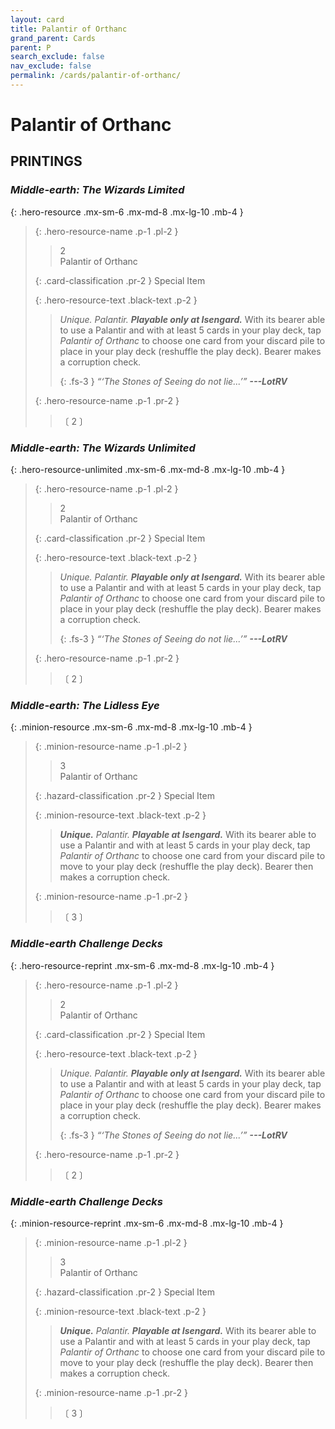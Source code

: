 ```yaml
---
layout: card
title: Palantir of Orthanc
grand_parent: Cards
parent: P
search_exclude: false
nav_exclude: false
permalink: /cards/palantir-of-orthanc/
---
```


# Palantir of Orthanc


## PRINTINGS


### _Middle-earth: The Wizards Limited_

{: .hero-resource .mx-sm-6 .mx-md-8 .mx-lg-10 .mb-4 }
> {: .hero-resource-name .p-1 .pl-2 }
> > <div class="card-mp">2</div>
> > <div class="card-name">Palantir of Orthanc</div>
>
> {: .card-classification .pr-2 }
> Special Item
>
> {: .hero-resource-text .black-text .p-2 }
> > _Unique._ _Palantir._ ***Playable only at Isengard.*** With its bearer able to use a Palantir and with at least 5 cards in your play deck, tap _Palantir of Orthanc_ to choose one card from your discard pile to place in your play deck (reshuffle the play deck). Bearer makes a corruption check. 
> > 
> > {: .fs-3 } 
> > _“‘The Stones of Seeing do not lie...’”_ ***---&#65279;LotRV*** 
> 
> {: .hero-resource-name .p-1 .pr-2 }
> > <div class="card-shield"></div>
> > <div class="card-corruption">〔 2 〕</div>

### _Middle-earth: The Wizards Unlimited_

{: .hero-resource-unlimited .mx-sm-6 .mx-md-8 .mx-lg-10 .mb-4 }
> {: .hero-resource-name .p-1 .pl-2 }
> > <div class="card-mp">2</div>
> > <div class="card-name">Palantir of Orthanc</div>
>
> {: .card-classification .pr-2 }
> Special Item
>
> {: .hero-resource-text .black-text .p-2 }
> > _Unique._ _Palantir._ ***Playable only at Isengard.*** With its bearer able to use a Palantir and with at least 5 cards in your play deck, tap _Palantir of Orthanc_ to choose one card from your discard pile to place in your play deck (reshuffle the play deck). Bearer makes a corruption check. 
> > 
> > {: .fs-3 } 
> > _“‘The Stones of Seeing do not lie...’”_ ***---&#65279;LotRV*** 
> 
> {: .hero-resource-name .p-1 .pr-2 }
> > <div class="card-shield"></div>
> > <div class="card-corruption">〔 2 〕</div>

### _Middle-earth: The Lidless Eye_

{: .minion-resource .mx-sm-6 .mx-md-8 .mx-lg-10 .mb-4 }
> {: .minion-resource-name .p-1 .pl-2 }
> > <div class="hazard-mp">3</div>
> > <div class="card-name">Palantir of Orthanc</div>
>
> {: .hazard-classification .pr-2 }
> Special Item
>
> {: .minion-resource-text .black-text .p-2 }
> > _**Unique.**_ _Palantir._ ***Playable at Isengard.*** With its bearer able to use a Palantir and with at least 5 cards in your play deck, tap _Palantir of Orthanc_ to choose one card from your discard pile to move to your play deck (reshuffle the play deck). Bearer then makes a corruption check. 
> 
> {: .minion-resource-name .p-1 .pr-2 }
> > <div class="card-shield"></div>
> > <div class="card-corruption-white">〔 3 〕</div>

### _Middle-earth Challenge Decks_

{: .hero-resource-reprint .mx-sm-6 .mx-md-8 .mx-lg-10 .mb-4 }
> {: .hero-resource-name .p-1 .pl-2 }
> > <div class="card-mp">2</div>
> > <div class="card-name">Palantir of Orthanc</div>
>
> {: .card-classification .pr-2 }
> Special Item
>
> {: .hero-resource-text .black-text .p-2 }
> > _Unique._ _Palantir._ ***Playable only at Isengard.*** With its bearer able to use a Palantir and with at least 5 cards in your play deck, tap _Palantir of Orthanc_ to choose one card from your discard pile to place in your play deck (reshuffle the play deck). Bearer makes a corruption check. 
> > 
> > {: .fs-3 } 
> > _“‘The Stones of Seeing do not lie...’”_ ***---&#65279;LotRV*** 
> 
> {: .hero-resource-name .p-1 .pr-2 }
> > <div class="card-shield"></div>
> > <div class="card-corruption">〔 2 〕</div>

### _Middle-earth Challenge Decks_

{: .minion-resource-reprint .mx-sm-6 .mx-md-8 .mx-lg-10 .mb-4 }
> {: .minion-resource-name .p-1 .pl-2 }
> > <div class="hazard-mp">3</div>
> > <div class="card-name">Palantir of Orthanc</div>
>
> {: .hazard-classification .pr-2 }
> Special Item
>
> {: .minion-resource-text .black-text .p-2 }
> > _**Unique.**_ _Palantir._ ***Playable at Isengard.*** With its bearer able to use a Palantir and with at least 5 cards in your play deck, tap _Palantir of Orthanc_ to choose one card from your discard pile to move to your play deck (reshuffle the play deck). Bearer then makes a corruption check. 
> 
> {: .minion-resource-name .p-1 .pr-2 }
> > <div class="card-shield"></div>
> > <div class="card-corruption-white">〔 3 〕</div>
